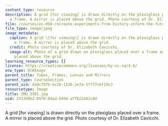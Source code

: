 ```yaml
---
content_type: resource
description: A grid [for viewing] is drawn directly on the plexiglass placed over
  a frame. A mirror is placed above the grid. Photo courtesy of Dr. Elizabeth Cavicchi.
file: /courses/ec-050-recreate-experiments-from-history-inform-the-future-from-the-past-galileo-january-iap-2010/2313996205f00dad5494a7fb22e01c0d_IMG_3501.jpg
file_type: image/jpeg
image_metadata:
  caption: A grid \[for viewing\] is drawn directly on the plexiglass placed over
    a frame. A mirror is placed above the grid.
  credit: Photo courtesy of Dr. Elizabeth Cavicchi.
  image-alt: Photo of a grid drawn on plexiglass placed over a frame and a mirror
    placed above the grid.
learning_resource_types: []
license: https://creativecommons.org/licenses/by-nc-sa/4.0/
ocw_type: OCWImage
parent_title: Tubes, Frames, Lenses and Mirrors
parent_type: CourseSection
parent_uid: da9c7976-ec2b-1116-2e7e-1f777c6f19c3
resourcetype: Image
title: IMG_3501.jpg
uid: 23139962-05f0-0dad-5494-a7fb22e01c0d
---
```

A grid [for viewing] is drawn directly on the plexiglass placed over a frame. A mirror is placed above the grid. Photo courtesy of Dr. Elizabeth Cavicchi.